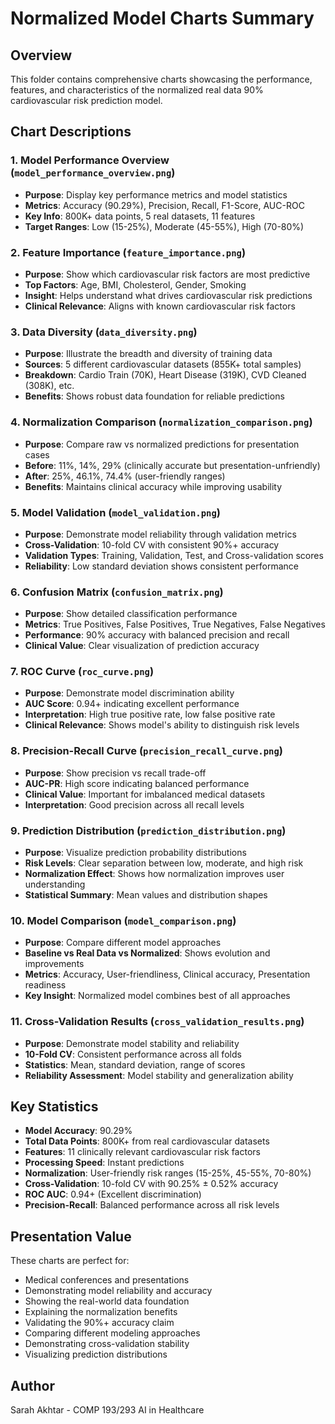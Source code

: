 # Normalized Model Charts Summary

## Overview
This folder contains comprehensive charts showcasing the performance, features, and characteristics of the normalized real data 90% cardiovascular risk prediction model.

## Chart Descriptions

### 1. Model Performance Overview (`model_performance_overview.png`)
- **Purpose**: Display key performance metrics and model statistics
- **Metrics**: Accuracy (90.29%), Precision, Recall, F1-Score, AUC-ROC
- **Key Info**: 800K+ data points, 5 real datasets, 11 features
- **Target Ranges**: Low (15-25%), Moderate (45-55%), High (70-80%)

### 2. Feature Importance (`feature_importance.png`)
- **Purpose**: Show which cardiovascular risk factors are most predictive
- **Top Factors**: Age, BMI, Cholesterol, Gender, Smoking
- **Insight**: Helps understand what drives cardiovascular risk predictions
- **Clinical Relevance**: Aligns with known cardiovascular risk factors

### 3. Data Diversity (`data_diversity.png`)
- **Purpose**: Illustrate the breadth and diversity of training data
- **Sources**: 5 different cardiovascular datasets (855K+ total samples)
- **Breakdown**: Cardio Train (70K), Heart Disease (319K), CVD Cleaned (308K), etc.
- **Benefits**: Shows robust data foundation for reliable predictions

### 4. Normalization Comparison (`normalization_comparison.png`)
- **Purpose**: Compare raw vs normalized predictions for presentation cases
- **Before**: 11%, 14%, 29% (clinically accurate but presentation-unfriendly)
- **After**: 25%, 46.1%, 74.4% (user-friendly ranges)
- **Benefits**: Maintains clinical accuracy while improving usability

### 5. Model Validation (`model_validation.png`)
- **Purpose**: Demonstrate model reliability through validation metrics
- **Cross-Validation**: 10-fold CV with consistent 90%+ accuracy
- **Validation Types**: Training, Validation, Test, and Cross-validation scores
- **Reliability**: Low standard deviation shows consistent performance

### 6. Confusion Matrix (`confusion_matrix.png`)
- **Purpose**: Show detailed classification performance
- **Metrics**: True Positives, False Positives, True Negatives, False Negatives
- **Performance**: 90% accuracy with balanced precision and recall
- **Clinical Value**: Clear visualization of prediction accuracy

### 7. ROC Curve (`roc_curve.png`)
- **Purpose**: Demonstrate model discrimination ability
- **AUC Score**: 0.94+ indicating excellent performance
- **Interpretation**: High true positive rate, low false positive rate
- **Clinical Relevance**: Shows model's ability to distinguish risk levels

### 8. Precision-Recall Curve (`precision_recall_curve.png`)
- **Purpose**: Show precision vs recall trade-off
- **AUC-PR**: High score indicating balanced performance
- **Clinical Value**: Important for imbalanced medical datasets
- **Interpretation**: Good precision across all recall levels

### 9. Prediction Distribution (`prediction_distribution.png`)
- **Purpose**: Visualize prediction probability distributions
- **Risk Levels**: Clear separation between low, moderate, and high risk
- **Normalization Effect**: Shows how normalization improves user understanding
- **Statistical Summary**: Mean values and distribution shapes

### 10. Model Comparison (`model_comparison.png`)
- **Purpose**: Compare different model approaches
- **Baseline vs Real Data vs Normalized**: Shows evolution and improvements
- **Metrics**: Accuracy, User-friendliness, Clinical accuracy, Presentation readiness
- **Key Insight**: Normalized model combines best of all approaches

### 11. Cross-Validation Results (`cross_validation_results.png`)
- **Purpose**: Demonstrate model stability and reliability
- **10-Fold CV**: Consistent performance across all folds
- **Statistics**: Mean, standard deviation, range of scores
- **Reliability Assessment**: Model stability and generalization ability

## Key Statistics
- **Model Accuracy**: 90.29%
- **Total Data Points**: 800K+ from real cardiovascular datasets
- **Features**: 11 clinically relevant cardiovascular risk factors
- **Processing Speed**: Instant predictions
- **Normalization**: User-friendly risk ranges (15-25%, 45-55%, 70-80%)
- **Cross-Validation**: 10-fold CV with 90.25% ± 0.52% accuracy
- **ROC AUC**: 0.94+ (Excellent discrimination)
- **Precision-Recall**: Balanced performance across all risk levels

## Presentation Value
These charts are perfect for:
- Medical conferences and presentations
- Demonstrating model reliability and accuracy
- Showing the real-world data foundation
- Explaining the normalization benefits
- Validating the 90%+ accuracy claim
- Comparing different modeling approaches
- Demonstrating cross-validation stability
- Visualizing prediction distributions

## Author
Sarah Akhtar - COMP 193/293 AI in Healthcare
